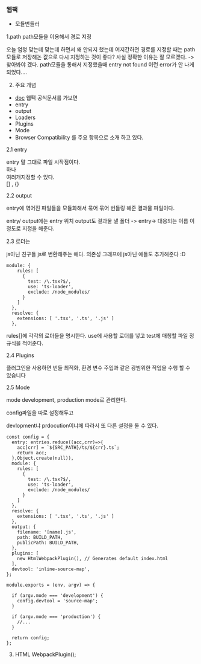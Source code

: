 ### 웹팩 

* 모듈번들러 


1.path 
path모듈을 이용해서 경로 지정 

오늘 엄청 맞는데 맞는데 하면서 왜 안되지 했는데 어지간하면 경로를 지정할 때는 path모듈로 저장해논 값으로 다시 지정하는 것이 좋다?
사실 정확한 이유는 잘 모르겠다. -> 찾아봐야 겠다. 
path모듈을 통해서 지정했을때 entry not found 이런 error가 안 나게 되었다....


2. 주요 개념
* [doc](https://webpack.js.org/concepts)
웹팩 공식문서를 가보면 
* entry 
* output 
* Loaders
* Plugins
* Mode 
* Browser Compatibility 
를 주요 항목으로 소개 하고 있다. 


2.1 entry 

entry 말 그대로 파일 시작점이다. <br>
하나 <br>
여러개지정할 수 있다. <br>
[] , {}  <br>

2.2 output 

entry에 엮어진 파일들을 모듈화해서 묶어 묶어 번들링 해준 결과물 파일이다. 

entry/ output에는 
entry 위치 
output도 결과물 낼 폴더 -> entry-> 대응되는 이름 이정도로 지정을 해준다.

2.3 로더는 

js아닌 친구들 js로 변환해주는 애다.
의존성 그래프에 js아닌 애들도 추가해준다 :D 

```
module: {
    rules: [
      {
        test: /\.tsx?$/,
        use: 'ts-loader',
        exclude: /node_modules/
      }
    ]
  },
  resolve: {
    extensions: [ '.tsx', '.ts', '.js' ]
  },

```

rules[]에 각각의 로더들을 명시한다. 
use에 사용할 로더를 넣고 test에 매칭할 파일 정규식을 적어준다.

2.4 Plugins

플러그인을 사용하면 번들 최적화,  환경 변수 주입과 같은 광범위한 작업을 수행 할 수 있습니다

2.5 Mode

mode development, production mode로 관리한다. 

config파일을 따로 설정해두고 

devlopment냐 prdocution이냐에 따라서 또 다른 설정을 둘 수 있다.
```
const config = {
  entry: entries.reduce((acc,crr)=>{
    acc[crr] = `${SRC_PATH}/ts/${crr}.ts`;
    return acc;
  },Object.create(null)),
  module: {
    rules: [
      {
        test: /\.tsx?$/,
        use: 'ts-loader',
        exclude: /node_modules/
      }
    ]
  },
  resolve: {
    extensions: [ '.tsx', '.ts', '.js' ]
  },
  output: {
    filename: '[name].js',
    path: BUILD_PATH,
    publicPath: BUILD_PATH,
  },
  plugins: [
    new HtmlWebpackPlugin(), // Generates default index.html
  ],
  devtool: 'inline-source-map',
};

module.exports = (env, argv) => {

  if (argv.mode === 'development') {
    config.devtool = 'source-map';
  }

  if (argv.mode === 'production') {
    //...
  }

  return config;
};

```

3. HTML WebpackPlugin();